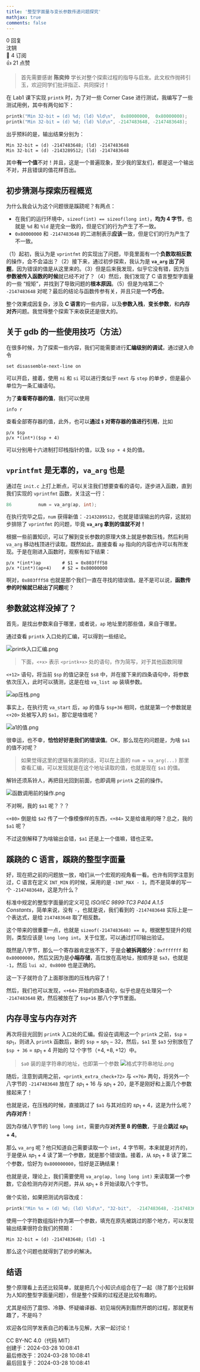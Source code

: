 ```yaml
---
title: '整型字面量与变长参数传递问题探究'
mathjax: true
comments: false
---
```

<div class="post-info">0 回复</div>

<div id="reply-0" class="reply">
<div class="reply-header">
<span>沈锎</span>
<div class="reply-badges"><div class="badge badge-subscribes">&#x1F516;&#xFE0E; 4 订阅</div><div class="badge badge-likes">&#x1F44D;&#xFE0E; 21 点赞</div></div>
</div>
<div class="reply-text">

> 首先需要感谢 **陈奕帅** 学长对整个探索过程的指导与启发。此文权作抛砖引玉，欢迎同学们批评指正、共同探讨！

在 Lab1 课下实现 `printk` 时，为了对一些 Corner Case 进行测试，我编写了一些测试用例，其中有两句如下：

```C
printk("Min 32-bit = (d) %d; (ld) %ld\n",  0x80000000,  0x80000000);
printk("Min 32-bit = (d) %d; (ld) %ld\n", -2147483648, -2147483648);
```

出乎预料的是，输出结果分别为：

```Text
Min 32-bit = (d) -2147483648; (ld) -2147483648
Min 32-bit = (d) -2143289512; (ld) -2147483648
```

其中**有一个值**不对！并且，这是一个普遍现象，至少我的室友们，都是这一个输出不对，并且错误的值花样百出。


## 初步猜测与探索历程概览

为什么我会认为这个问题很是蹊跷呢？有两点：

- 在我们的运行环境中，`sizeof(int) == sizeof(long int)`，**均为 4 字节**，也就是 `%d` 和 `%ld` 是完全一致的，但是它们的行为产生了不一致。
- `0x80000000` 和 `-2147483648` 的二进制表示**应该**一致，但是它们的行为产生了不一致。

（1）起初，我认为是 `vprintfmt` 的实现出了问题，毕竟里面有一个**负数取相反数**的操作，会不会溢出？（2）接下来，通过初步探索，我认为是 **`va_arg` 出了问题**，因为错误的值是从这里来的。（3）但是后来我发现，似乎它没有错，因为当**参数被传入函数的时候**就已经不对了？（4）然后，我们发现了 C 语言整型字面量的一些 “规矩”，并找到了导致问题的**根本原因**。（5）但是为啥第二个 `-2147483648` 对呢？最后的结论与函数传参有关，并且只是**一个巧合**。

整个效果成因复杂，涉及 **C 语言**的一些内容，以及**参数入栈**，**变长参数**，和**内存对齐**问题。我觉得整个探索下来收获还是很大的。


## 关于 gdb 的一些使用技巧（方法）

在很多时候，为了探索一些内容，我们可能需要进行**汇编级别的调试**，通过键入命令

```Text
set disassemble-next-line on
```

可以开启，接着，使用 `ni` 和 `si` 可以进行类似于 `next` 与 `step` 的单步，但是最小单位为一条汇编语句。

为了**查看寄存器的值**，我们可以使用

```Text
info r
```

查看全部寄存器的值，此外，也可以**通过 `$` 对寄存器的值进行引用**，比如

```Text
p/x $sp
p/x *(int*)($sp + 4)
```

可以分别用十六进制打印栈指针的值，以及 `$sp + 4` 处的值。


## `vprintfmt` 是无辜的，`va_arg` 也是

通过在 `init.c` 上打上断点，可以关注我们想要查看的语句，逐步进入函数，直到我们实现的 `vprintfmt` 函数，关注这一行：

```C
86          num = va_arg(ap, int);
```

在执行完毕之后，`num` 获得新值：`-2143289512`，也就是错误输出的内容，这就初步排除了 `vprintfmt` 的问题，毕竟 **`va_arg` 拿到的值就不对！**

根据一些前置知识，可以了解到变长参数的原理大体上就是参数压栈，然后利用 `va_arg` 移动栈顶进行读取。既然如此，直接查看 `ap` 指向的内容也许可以有所发现。于是在刚进入函数时，观察有如下结果：

```Text
p/x *(int*)ap        # $1 = 0x803fff58
p/x *(int*)(ap+4)    # $2 = 0x80000000
```

啊对，`0x803fff58` 也就是那个我们一直在寻找的错误值。是不是可以说，**函数传参的时候就已经出了问题**呢？


## 参数就这样没掉了？

首先，是找出参数来自于哪里，或者说，`ap` 地址里的那些值，来自于哪里。

通过查看 `printk` 入口处的汇编，可以得到一些结论。

![printk入口汇编.png](/images/os-discussions/118/printk-入口汇编.png)

> 下面，`<+x>` 表示 `<printk+x>` 处的语句，作为简写，对于其他函数同理

`<+12>` 语句，将当前 `$sp` 的值记录在 `$s8` 中，并在接下来的四条语句中，将参数依次压入，此时可以猜测，这是在给 `va_list ap` 装填参数。

![ap压栈.png](/images/os-discussions/118/ap-压栈.png)

事实上，在执行完 `va_start` 后，`ap` 的值与 `$sp+36` 相同，也就是第一个参数就是 `<+20>` 处被写入的 `$a1`，那它是啥值呢？

![a1的值.png](/images/os-discussions/118/a1-的值.png)

很幸运，也不幸，**恰恰好好是我们的错误值**。OK，那么现在的问题是，为啥 `$a1` 的值不对呢？

> 如果觉得这里的逻辑有漏洞的话，可以在上面的 `num = va_arg(...)` 那里查看汇编，可以发现就是在这个地址读取的值，也就是现在 `$a1` 的值。

解铃还须系铃人，再把目光回到前面，也即调用 `printk` 之前的操作。

![函数调用前的操作.png](/images/os-discussions/118/函数调用前的操作.png)

不对啊，我的 `$a1` 呢？？？

`<+80>` 倒是给 `$a2` 传了一个像模像样的东西，`<+84>` 又是给谁用的呀？总之，我的 `$a1` 呢？

不过这倒解释了为啥输出会错，`$a1` 还是上一个值嘛，错也正常。


## 蹊跷的 C 语言，蹊跷的整型字面量

好，现在把之前的问题放一放，咱们从一个宏观的视角看一看。也许有同学注意到过，C 语言在定义 `INT_MIN` 的时候，采用的是 `-INT_MAX - 1`，而不是简单的写一个 `-2147483648`，这是为什么？

标准中规定的整型字面量的定义可见 *ISO/IEC 9899:TC3 P404 A.1.5 Constants*，简单来说，没有 `-`，也就是说，我们看到的 `-2147483648` 实际上是一个表达式，是给 `2147483648` 取了相反数。

这个带来的很重要一点，也就是 `sizeof(-2147483648) == 8`，根据整型提升的规则，类型应该是 `long long int`。关于位宽，可以通过打印输出验证。

既然是八字节，那么一个寄存器肯定放不下，于是会**被拆两部分**：`0xfffffff` 和 `0x80000000`，然后又因为是**小端存储**，高位放在高地址，按顺序是 `$a3`，也就是 `-1`，然后 `lui a2, 0x8000` 也是正确的。

这一下子就符合了上面那张图的压栈内容了！

然后，我们也可以发现，`<+64>` 开始的四条语句，似乎也是在处理另一个 `-2147483648` 欸，然后被放在了 `$sp+16` 那八个字节里面。


## 内存寻宝与内存对齐

再次将目光回到 `printk` 入口处的汇编。假设在调用这一个 `printk` 之前，`$sp` = $sp_1$，则进入 `printk` 函数后，新的 `$sp` = $sp_1 - 32$，然后，`$a1` 至 `$a3` 分别放在了 `$sp + 36` = $sp_1 + 4$ 开始的 12 个字节（$+4,+8,+12$）中。

> `$a0` 装的是字符串的地址，也即第一个参数
> ![格式字符串地址.png](/images/os-discussions/118/格式字符串地址.png)

随后，注意到调用之前，`<printk_extra_check+72>` 与 `<+76>` 两句，将另外一个八字节的 `-2147483648` 放在了 $sp_1+16$ 与 $sp_1+20$，是不是刚好和上面几个参数接起来了！

也就是说，在压栈的时候，直接跳过了 `$a1` 与其对应的 $sp_1 + 4$，这是为什么呢？**内存对齐**！

因为存储八字节的 `long long int`，需要内存**对齐至 8 的倍数**，于是会**跳过 $sp_1 + 4$**。

那么 `va_arg` 呢？他只知道自己需要读取一个 `int`，4 字节啊，本来就是对齐的，于是便从 $sp_1 + 4$ 读了第一个参数，就是那个错误值。接着，从 $sp_1 + 8$ 读了第二个参数，恰好为 `0x800000000`，恰好是正确结果！

也就是说，理论上，我们需要使用 `va_arg(ap, long long int)` 来读取第一个参数，它会检测内存对齐问题，并从 $sp_1 + 8$ 开始读取八个字节。

做个实验，如果把测试内容改成：

```C
printk("Min %s = (d) %d; (ld) %ld\n", "32-bit",  -2147483648, -2147483648);
```

使用一个字符数组指针作为第一个参数，填充在原先被跳过的那个地方，可以发现输出结果很符合我们的预期：

```Text
Min 32-bit = (d) -2147483648; (ld) -1
```

那么这个问题也就得到了初步的解决。


## 结语

整个原理看上去还比较简单，就是把几个小知识点组合在了一起（除了那个比较鲜为人知的整型字面量问题），但是整个探索的过程还是比较有趣的。

尤其是经历了震惊、冷静、怀疑编译器、初见端倪再到豁然开朗的过程，那就更有趣了，不是吗？

欢迎各位同学发表自己的看法与见解，大家一起讨论！


</div>
<div class="reply-footer">
<span>CC BY-NC 4.0（代码 MIT）</span>
<div class="reply-datetime">
创建于：<time datetime="2024-03-28T10:08:41.831542+08:00" title="2024-03-28T10:08:41.831542+08:00">2024-03-28 10:08:41</time>
<br>最后修改于：<time datetime="2024-03-28T10:08:41.831542+08:00" title="2024-03-28T10:08:41.831542+08:00">2024-03-28 10:08:41</time>
<br>最后回复于：<time datetime="2024-03-28T10:08:41.831542+08:00" title="2024-03-28T10:08:41.831542+08:00">2024-03-28 10:08:41</time>
</div>
</div>
<div style="clear: both;"></div>
</div>


